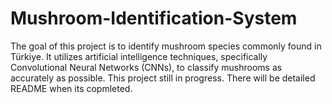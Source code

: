 # Mushroom-Identification-System
The goal of this project is to identify mushroom species commonly found in Türkiye. It utilizes artificial intelligence techniques, specifically Convolutional Neural Networks (CNNs), to classify mushrooms as accurately as possible. 
This project still in progress. There will be detailed README when its copmleted.
